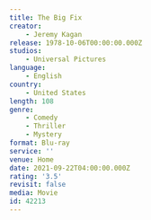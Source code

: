 ```yaml
---
title: The Big Fix
creator:
    - Jeremy Kagan
release: 1978-10-06T00:00:00.000Z
studios:
    - Universal Pictures
language:
    - English
country:
    - United States
length: 108
genre:
    - Comedy
    - Thriller
    - Mystery
format: Blu-ray
service: ''
venue: Home
date: 2021-09-22T04:00:00.000Z
rating: '3.5'
revisit: false
media: Movie
id: 42213
---
```



